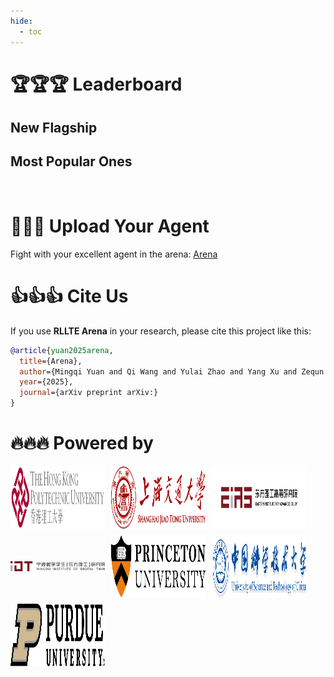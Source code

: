 ```yaml
---
hide:
  - toc
---
```



# 🏆🏆🏆 **Leaderboard**

## **New Flagship**
<div class="mw-card-container">
<script src="../../assets/javascripts/extra.js"></script>
    <!-- 动态生成卡片 -->
    <script>
        const cardMWData = [
            { img: "assets/images/benchmark/mlgym.png", 
              title: "MLGym", 
              desc: "The first Gym environment for ML tasks, enabling research on RL algorithms for training such agents.",
              link: "benchmarks/mlgym"}
        ];
        createCards(cardMWData, '.mw-card-container');
    </script>
</div>

## **Most Popular Ones**

<div class="card-container">
<script src="../../assets/javascripts/extra.js"></script>
    <!-- 动态生成卡片 -->
    <script>
        const cardData = [
            { img: "assets/images/benchmark/atari.gif", 
              title: "Arcade Learning Environment", 
              desc: "Atari 2600 games.", 
              link: "benchmarks/ale"},
            { img: "assets/images/benchmark/procgen.gif", 
              title: "Procgen", 
              desc: "Procedurally-generated environments.",
              link: "benchmarks/procgen"},
            { img: "assets/images/benchmark/dmc.gif", 
              title: "DeepMind Control Suite", 
              desc: "Continuous control tasks powered by MuJoCo physics engine.",
              link: "benchmarks/dmc"},
            { img: "assets/images/benchmark/minedojo.gif", 
              title: "MineDojo", 
              desc: "Open-ended exploration tasks built on Minecraft.",
              link: "benchmarks/mc"},
            { img: "assets/images/benchmark/minigrid.gif", 
              title: "MiniGrid", 
              desc: "2D grid-world environments with goal-oriented tasks.",
              link: "benchmarks/minigrid"},
            { img: "assets/images/benchmark/craftax.gif", 
              title: "Craftax", 
              desc: "A lightning-fast benchmark for open-ended RL.",
              link: "benchmarks/ct"},
            { img: "assets/images/benchmark/meta-world.gif", 
              title: "Meta-World", 
              desc: "An open-source simulated benchmark for meta-RL and multi-task learning.",
              link: "benchmarks/mw"},
            { img: "assets/images/benchmark/vizdoom.gif", 
              title: "ViZDoom", 
              desc: "Library for developing AI bots that play Doom using visual information.",
              link: "benchmarks/vd"},
            { img: "assets/images/benchmark/smb.gif", 
              title: "Super Mario Bros", 
              desc: "Super Mario Bros on the Nintendo entertainment system.",
              link: "benchmarks/smb"},
            { img: "assets/images/benchmark/d4rl.gif", 
              title: "D4RL", 
              desc: "An open-source benchmark for offline RL.",
              link: "benchmarks/d4rl"},
        ];
        createCards(cardData, '.card-container');
    </script>
    <br>
</div>


# 💪💪💪 **Upload Your Agent**
Fight with your excellent agent in the arena: [Arena](./arena)

# 👍👍👍 **Cite Us**
If you use **RLLTE Arena** in your research, please cite this project like this:
```bibtex
@article{yuan2025arena,
  title={Arena}, 
  author={Mingqi Yuan and Qi Wang and Yulai Zhao and Yang Xu and Zequn Zhang and Bo Li and Xin Jin and Wenjun Zeng},
  year={2025},
  journal={arXiv preprint arXiv:}
}
```

# 🔥🔥🔥 **Powered by**
<div style="display: flex; flex-wrap: wrap; gap: 10px; justify-content: left;">
  <div style="flex: 0 0 30%; display: flex; justify-content: center; align-items: center;">
    <img src="assets/images/logos/logo_polyu.svg" alt="Image 1" style="height: 100px; width: auto;">
  </div>
  <div style="flex: 0 0 30%; display: flex; justify-content: center; align-items: center;">
    <img src="assets/images/logos/logo_sjtu.svg" alt="Image 2" style="height: 100px; width: auto;">
  </div>
  <div style="flex: 0 0 30%; display: flex; justify-content: center; align-items: center;">
    <img src="assets/images/logos/logo_eias.png" alt="Image 3" style="height: 100px; width: auto;">
  </div>
  <div style="flex: 0 0 30%; display: flex; justify-content: center; align-items: center;">
    <img src="assets/images/logos/logo_idt.png" alt="Image 4" style="height: auto; max-width: 100%;">
  </div>
  <div style="flex: 0 0 30%; display: flex; justify-content: center; align-items: center;">
    <img src="assets/images/logos/logo_princeton.png" alt="Image 5" style="height: 100px; width: auto;">
  </div>
  <div style="flex: 0 0 30%; display: flex; justify-content: center; align-items: center;">
    <img src="assets/images/logos/logo_ustc.svg" alt="Image 5" style="height: 100px; width: auto;">
  </div>
  <div style="flex: 0 0 30%; display: flex; justify-content: center; align-items: center;">
    <img src="assets/images/logos/logo_purdue.svg" alt="Image 6" style="height: 100px; width: auto;">
  </div>
</div>